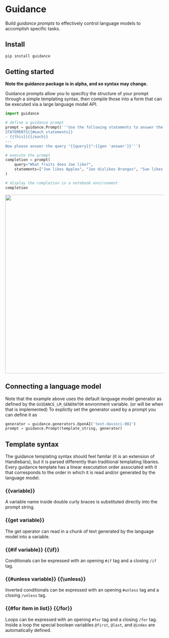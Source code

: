 # Guidance

Build *guidance prompts* to effectively control language models to accomplish specific tasks.

## Install

```python
pip install guidance
```

## Getting started

**Note the guidance package is in alpha, and so syntax may change.**

Guidance prompts allow you to specifcy the structure of your prompt through a simple templating syntax, then compile those into a form that can be executed via a large language model API. 

```python
import guidance

# define a guidance prompt
prompt = guidance.Prompt('''Use the following statements to answer the query "{{query}}".
STATEMENTS{{#each statements}}
- {{this}}{{/each}}
---
Now please answer the query "{{query}}":{{gen 'answer'}}''')

# execute the prompt
completion = prompt(
    query="What fruits does Joe like?",
    statements=["Joe likes Apples", "Joe dislikes Oranges", "Sue likes Bananas"]
)

# display the completion in a notebook environment
completion
```
<img width="567" src="https://raw.githubusercontent.com/slundberg/guidance/master/docs/artwork/demo_output.png" />

## Connecting a language model

Note that the example above uses the default language model generator as defined by the `GUIDANCE_LM_GENERATOR` envronment variable. (or will be when that is implemented) To explictly set the generator used by a prompt you can define it as

```python
generator = guidance.generators.OpenAI('text-davinci-002')
prompt = guidance.Prompt(template_string, generator)
```

## Template syntax

The guidance templating syntax should feel familar (it is an extension of Handlebars), but it is parsed differently than traditional templating libaries. Every guidance template has a linear executation order associated with it that corresponds to the order in which it is read and/or generated by the language model.

### {{variable}}
A variable name inside double curly braces is substituted directly into the prompt string.

### {{get variable}}
The get operator can read in a chunk of text generated by the language model into a variable.

### {{#if variable}} {{\if}}
Conditionals can be expressed with an opening `#if` tag and a closing `/if` tag.

### {{#unless variable}} {{\unless}}
Inverted conditionals can be expressed with an opening `#unless` tag and a closing `/unless` tag.

### {{#for item in list}} {{/for}}
Loops can be expressed with an opening `#for` tag and a closing `/for` tag. Inside a loop the special boolean variables `@first`, `@last`, and `@index` are automatically defined.